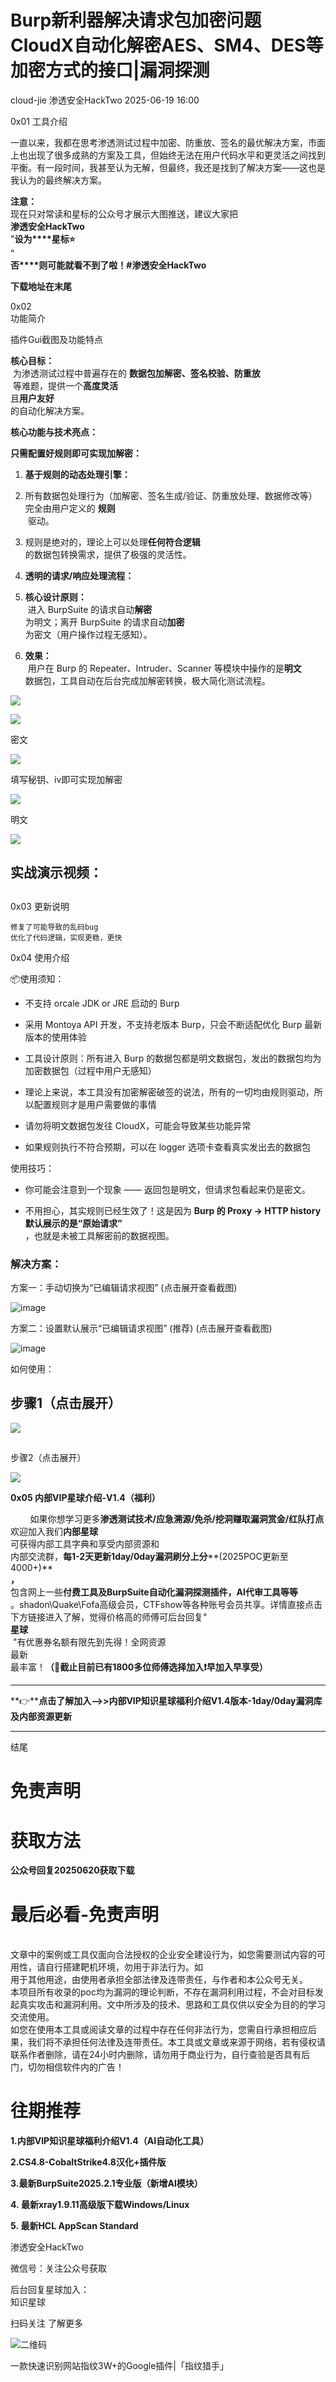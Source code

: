 #  Burp新利器解决请求包加密问题 CloudX自动化解密AES、SM4、DES等加密方式的接口|漏洞探测  
cloud-jie  渗透安全HackTwo   2025-06-19 16:00  
  
0x01 工具介绍  
  
  
一直以来，我都在思考渗透测试过程中加密、防重放、签名的最优解决方案，市面上也出现了很多成熟的方案及工具，但始终无法在用户代码水平和更灵活之间找到平衡。有一段时间，我甚至认为无解，但最终，我还是找到了解决方案——这也是我认为的最终解决方案。  
  
**注意：**  
现在只对常读和星标的公众号才展示大图推送，建议大家把  
**渗透安全HackTwo**  
"**设为****星标⭐️**  
"  
**否****则可能就看不到了啦！#渗透安全HackTwo**  
  
**下载地址在末尾**  
  
0x02   
功能简介  
  
  
插件Gui截图及功能特点  
  
**核心目标：**  
 为渗透测试过程中普遍存在的 **数据包加解密、签名校验、防重放**  
 等难题，提供一个**高度灵活**  
且**用户友好**  
的自动化解决方案。  
  
**核心功能与技术亮点：**  
  
**只需配置好规则即可实现加解密：**  
1. **基于规则的动态处理引擎：**  
  
1. 所有数据包处理行为（加解密、签名生成/验证、防重放处理、数据修改等）完全由用户定义的 **规则**  
 驱动。  
  
1. 规则是绝对的，理论上可以处理**任何符合逻辑**  
的数据包转换需求，提供了极强的灵活性。  
  
1. **透明的请求/响应处理流程：**  
  
1. **核心设计原则：**  
 进入 BurpSuite 的请求自动**解密**  
为明文；离开 BurpSuite 的请求自动**加密**  
为密文（用户操作过程无感知）。  
  
1. **效果：**  
 用户在 Burp 的 Repeater、Intruder、Scanner 等模块中操作的是**明文**  
数据包，工具自动在后台完成加解密转换，极大简化测试流程。  
  
![](https://mmbiz.qpic.cn/sz_mmbiz_png/RjOvISzUFq5KIY5xLclrKG69xVTLyRAeI4c3O1knL9nYowud2WR62NrnzM8qMHq0WeUyJlGokJHrATPj4zibibyw/640?wx_fmt=png&from=appmsg "")  
  
  
![](https://mmbiz.qpic.cn/sz_mmbiz_png/RjOvISzUFq5KIY5xLclrKG69xVTLyRAe4ftzia1vmHuM8D8Mnuu74QgNA6tSJE6YBHJ7apC1sMBwEhY4bB4DSxA/640?wx_fmt=png&from=appmsg "")  
  
密文  
  
![](https://mmbiz.qpic.cn/sz_mmbiz_png/RjOvISzUFq5KIY5xLclrKG69xVTLyRAeQLbfojogYGTgX4lwNBRJsIFTRdYmx4JicagExG1BTDbHibMbMia6FgqZg/640?wx_fmt=png&from=appmsg "")  
  
填写秘钥、iv即可实现加解密  
  
![](https://mmbiz.qpic.cn/sz_mmbiz_png/RjOvISzUFq5KIY5xLclrKG69xVTLyRAeLQDicCqCl4yJAtDshMoMtFCM0TTV2JgKFRqicTuxmkchtnBP4gCeMM7Q/640?wx_fmt=png&from=appmsg "")  
  
明文  
  
![](https://mmbiz.qpic.cn/sz_mmbiz_png/RjOvISzUFq5KIY5xLclrKG69xVTLyRAeibwZfGB3Xia5rEtB5BI1V42Zia6qL90u0hk1OLic3vLFk9noQG8fcFjteA/640?wx_fmt=png&from=appmsg "")  
## 实战演示视频：  
  
##   
  
0x03 更新说明  
  
```
修复了可能导致的乱码bug
优化了代码逻辑，实现更稳，更快
```  
  
  
0x04 使用介绍  
  
📦使用须知：  
  
- 不支持 orcale JDK or JRE 启动的 Burp  
  
- 采用 Montoya API 开发，不支持老版本 Burp，只会不断适配优化 Burp 最新版本的使用体验  
  
- 工具设计原则：所有进入 Burp 的数据包都是明文数据包，发出的数据包均为加密数据包（过程中用户无感知）  
  
- 理论上来说，本工具没有加密解密破签的说法，所有的一切均由规则驱动，所以配置规则才是用户需要做的事情  
  
- 请勿将明文数据包发往 CloudX，可能会导致某些功能异常  
  
- 如果规则执行不符合预期，可以在 logger 选项卡查看真实发出去的数据包  
  
  
  
使用技巧：  
  
- 你可能会注意到一个现象 —— 返回包是明文，但请求包看起来仍是密文。  
  
- 不用担心，其实规则已经生效了！这是因为 **Burp 的 Proxy → HTTP history 默认展示的是“原始请求”**  
，也就是未被工具解密前的数据视图。  
  
### 解决方案：  
  
  
方案一：手动切换为“已编辑请求视图” (点击展开查看截图)  
  
![image](https://mmbiz.qpic.cn/sz_mmbiz_png/RjOvISzUFq5KIY5xLclrKG69xVTLyRAeWN1dIpdsScmCbRYqryPuSQiboc2suKJsBDVEUkRGk56HJFWQa3QRm2w/640?wx_fmt=png&from=appmsg "")  
  
方案二：设置默认展示“已编辑请求视图” (推荐) (点击展开查看截图)  
  
  
![image](https://mmbiz.qpic.cn/sz_mmbiz_png/RjOvISzUFq5KIY5xLclrKG69xVTLyRAek6OXcYpaIWWbFLjDicHO0MHr5PjUnR2icaAZSpn22pWpG59aTAuxsCJQ/640?wx_fmt=png&from=appmsg "")  
  
如何使用：  
## 步骤1（点击展开）  
  
![](https://mmbiz.qpic.cn/sz_mmbiz_png/RjOvISzUFq5KIY5xLclrKG69xVTLyRAejq4tONExannxKlYfHyjzZOJsXnt8xG8mteFUglOwRkQXkZIgXdXfmA/640?wx_fmt=png&from=appmsg "")  
##   
步骤2（点击展开）  
  
![](https://mmbiz.qpic.cn/sz_mmbiz_png/RjOvISzUFq5KIY5xLclrKG69xVTLyRAeejpN9p4icibpiafPTtdLicibKE956ic2zNJBhAiaxgB1JiaHlHpzpKqGjcgefw/640?wx_fmt=png&from=appmsg "")  
  
  
**0x05 内部VIP星球介绍-V1.4（福利）**  
  
        如果你想学习更多**渗透测试技术/应急溯源/免杀/挖洞赚取漏洞赏金/红队打点**  
欢迎加入我们**内部星球**  
可获得内部工具字典和享受内部资源和  
内部交流群，**每1-2天更新1day/0day漏洞刷分上分****(2025POC更新至4000+)**  
**，**  
包含网上一些**付费****工具及BurpSuite自动化漏****洞探测插件，AI代审工具等等**  
。shadon\Quake\Fofa高级会员，CTFshow等各种账号会员共享。详情直接点击下方链接进入了解，觉得价格高的师傅可后台回复"   
**星球**  
 "有优惠券名额有限先到先得！全网资源  
最新  
最丰富！**（🤙截止目前已有1800多位师傅选择加入❗️早加入早享受）**  
  
****  
  
**👉****点击了解加入-->>内部VIP知识星球福利介绍V1.4版本-1day/0day漏洞库及内部资源更新**  
  
****  
  
  
结尾  
  
# 免责声明  
  
  
# 获取方法  
  
  
**公众号回复20250620获取下载**  
  
# 最后必看-免责声明  
  
  
      
文章中的案例或工具仅面向合法授权的企业安全建设行为，如您需要测试内容的可用性，请自行搭建靶机环境，勿用于非法行为。如  
用于其他用途，由使用者承担全部法律及连带责任，与作者和本公众号无关。  
本项目所有收录的poc均为漏洞的理论判断，不存在漏洞利用过程，不会对目标发起真实攻击和漏洞利用。文中所涉及的技术、思路和工具仅供以安全为目的的学习交流使用。  
如您在使用本工具或阅读文章的过程中存在任何非法行为，您需自行承担相应后果，我们将不承担任何法律及连带责任。本工具或文章或来源于网络，若有侵权请联系作者删除，请在24小时内删除，请勿用于商业行为，自行查验是否具有后门，切勿相信软件内的广告！  
  
  
  
# 往期推荐  
  
  
**1.内部VIP知识星球福利介绍V1.4（AI自动化工具）**  
  
**2.CS4.8-CobaltStrike4.8汉化+插件版**  
  
**3.最新BurpSuite2025.2.1专业版（新增AI模块）**  
  
**4. 最新xray1.9.11高级版下载Windows/Linux**  
  
**5. 最新HCL AppScan Standard**  
  
  
渗透安全HackTwo  
  
微信号：关注公众号获取  
  
后台回复星球加入：  
知识星球  
  
扫码关注 了解更多  
  
![](https://mmbiz.qpic.cn/sz_mmbiz_png/RjOvISzUFq6qFFAxdkV2tgPPqL76yNTw38UJ9vr5QJQE48ff1I4Gichw7adAcHQx8ePBPmwvouAhs4ArJFVdKkw/640?wx_fmt=png "二维码")  
  
  
  
一款快速识别网站指纹3W+的Google插件|「指纹猎手」  
  
